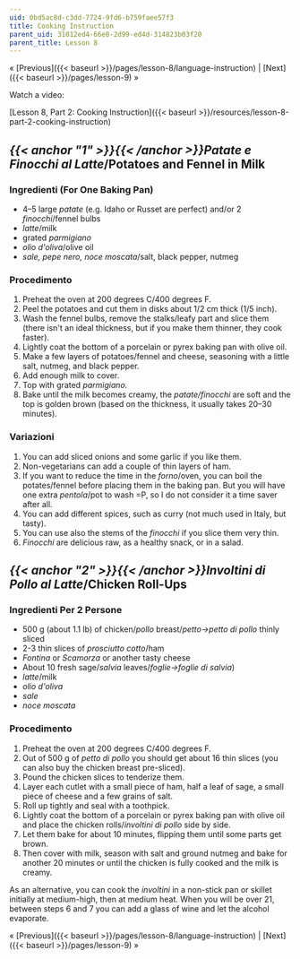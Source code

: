 ```yaml
---
uid: 0bd5ac8d-c3dd-7724-9fd6-b759faee57f3
title: Cooking Instruction
parent_uid: 31012ed4-66e8-2d99-ed4d-314823b03f20
parent_title: Lesson 8
---
```


« [Previous]({{< baseurl >}}/pages/lesson-8/language-instruction) | [Next]({{< baseurl >}}/pages/lesson-9) »

Watch a video:

[Lesson 8, Part 2: Cooking Instruction]({{< baseurl >}}/resources/lesson-8-part-2-cooking-instruction)

_{{< anchor "1" >}}{{< /anchor >}}Patate e Finocchi al Latte_/Potatoes and Fennel in Milk
-----------------------------------------------------------------------------------------

### Ingredienti (For One Baking Pan)

*   4–5 large _patate_ (e.g. Idaho or Russet are perfect) and/or 2 _finocchi_/fennel bulbs
*   _latte_/milk
*   grated _parmigiano_
*   _olio d'oliva_/olive oil
*   _sale, pepe nero, noce moscata_/salt, black pepper, nutmeg

### Procedimento

1.  Preheat the oven at 200 degrees C/400 degrees F.
2.  Peel the potatoes and cut them in disks about 1/2 cm thick (1/5 inch).
3.  Wash the fennel bulbs, remove the stalks/leafy part and slice them (there isn't an ideal thickness, but if you make them thinner, they cook faster).
4.  Lightly coat the bottom of a porcelain or pyrex baking pan with olive oil.
5.  Make a few layers of potatoes/fennel and cheese, seasoning with a little salt, nutmeg, and black pepper.
6.  Add enough milk to cover.
7.  Top with grated _parmigiano._
8.  Bake until the milk becomes creamy, the _patate/finocchi_ are soft and the top is golden brown (based on the thickness, it usually takes 20–30 minutes).

### Variazioni

1.  You can add sliced onions and some garlic if you like them.
2.  Non-vegetarians can add a couple of thin layers of ham.
3.  If you want to reduce the time in the _forno_/oven, you can boil the potates/fennel before placing them in the baking pan. But you will have one extra _pentola_/pot to wash =P, so I do not consider it a time saver after all.
4.  You can add different spices, such as curry (not much used in Italy, but tasty).
5.  You can use also the stems of the _finocchi_ if you slice them very thin.
6.  _Finocchi_ are delicious raw, as a healthy snack, or in a salad.

_{{< anchor "2" >}}{{< /anchor >}}Involtini di Pollo al Latte_/Chicken Roll-Ups
-------------------------------------------------------------------------------

### Ingredienti Per 2 Persone

*   500 g (about 1.1 lb) of chicken/_pollo_ breast/_petto→petto di pollo_ thinly sliced
*   2-3 thin slices of _prosciutto cotto_/ham
*   _Fontina_ or _Scamorza_ or another tasty cheese
*   About 10 fresh sage/_salvia_ leaves/_foglie→foglie di salvia_)
*   _latte_/milk
*   _olio d'oliva_
*   _sale_
*   _noce moscata_

### Procedimento

1.  Preheat the oven at 200 degrees C/400 degrees F.
2.  Out of 500 g of _petto di pollo_ you should get about 16 thin slices (you can also buy the chicken breast pre-sliced).
3.  Pound the chicken slices to tenderize them.
4.  Layer each cutlet with a small piece of ham, half a leaf of sage, a small piece of cheese and a few grains of salt.
5.  Roll up tightly and seal with a toothpick.
6.  Lightly coat the bottom of a porcelain or pyrex baking pan with olive oil and place the chicken rolls/_involtini di pollo_ side by side.
7.  Let them bake for about 10 minutes, flipping them until some parts get brown.
8.  Then cover with milk, season with salt and ground nutmeg and bake for another 20 minutes or until the chicken is fully cooked and the milk is creamy.

As an alternative, you can cook the _involtini_ in a non-stick pan or skillet initially at medium-high, then at medium heat. When you will be over 21, between steps 6 and 7 you can add a glass of wine and let the alcohol evaporate.

« [Previous]({{< baseurl >}}/pages/lesson-8/language-instruction) | [Next]({{< baseurl >}}/pages/lesson-9) »